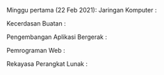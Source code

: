 Minggu pertama (22 Feb 2021):
  Jaringan Komputer :
  
  Kecerdasan Buatan :
  
  Pengembangan Aplikasi Bergerak :
  
  Pemrograman Web :
  
  Rekayasa Perangkat Lunak :
